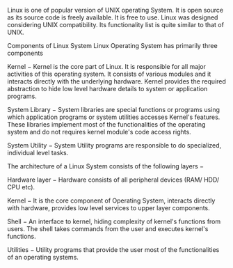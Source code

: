 Linux is one of popular version of UNIX operating System. It is open source as its source code is freely available. It is free to use. Linux was designed considering UNIX compatibility. Its functionality list is quite similar to that of UNIX.

Components of Linux System
Linux Operating System has primarily three components

Kernel − Kernel is the core part of Linux. It is responsible for all major activities of this operating system. It consists of various modules and it interacts directly with the underlying hardware. Kernel provides the required abstraction to hide low level hardware details to system or application programs.

System Library − System libraries are special functions or programs using which application programs or system utilities accesses Kernel's features. These libraries implement most of the functionalities of the operating system and do not requires kernel module's code access rights.

System Utility − System Utility programs are responsible to do specialized, individual level tasks.

The architecture of a Linux System consists of the following layers −

Hardware layer − Hardware consists of all peripheral devices (RAM/ HDD/ CPU etc).

Kernel − It is the core component of Operating System, interacts directly with hardware, provides low level services to upper layer components.

Shell − An interface to kernel, hiding complexity of kernel's functions from users. The shell takes commands from the user and executes kernel's functions.

Utilities − Utility programs that provide the user most of the functionalities of an operating systems.